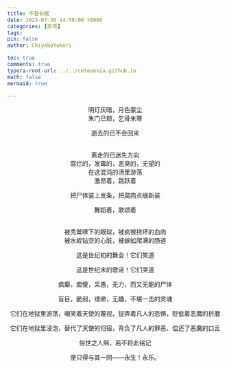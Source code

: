 ```yaml
---
title: 不若长眠
date: 2023-07-30 14:59:00 +0800
categories: [杂项]
tags: 
pin: false
author: ChiyokoYukari

toc: true
comments: true
typora-root-url: ../../ceteaonia.github.io
math: false
mermaid: true

---
```

<center>
明灯灰暗，月色蒙尘
<br>
朱门已颓，乞骨未寒
<br>

逝去的已不会回来

<br>
离走的已迷失方向

<br>
腐烂的，发霉的，恶臭的，无望的

<br>
在这混沌的汤里游荡

<br>
激昂着，跳跃着
<br>

把尸体装上发条，把腐肉点缀新装
<br>

舞蹈着，歌颂着

<br>
被秃鹫啄下的眼球，被疯猴挠坏的血肉

<br>
被水蛭钻空的心脏，被蜈蚣爬满的肠道
<br>

这是世纪初的舞会！它们笑道
<br>

这是世纪末的歌谣！它们哭道
<br>

疯癫，痴傻，呆愚，无力，而又无能的尸体
<br>

盲目，脆弱，缥缈，无趣，不堪一击的灵魂
<br>

它们在地狱里游荡，嘲笑着天使的蔑视，捉弄着凡人的恐惧，贬低着恶魔的折磨
<br>

它们在地狱里浸泡，替代了天使的归宿，背负了凡人的罪恶，偿还了恶魔的口舌
<br>

俗世之人啊，若不将此铭记
<br>

便只得与其一同——永生！永乐。
</center>
